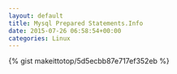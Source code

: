 ```yaml
---
layout: default                                                                                                              
title: Mysql Prepared Statements.Info                                                                                                                       
date: 2015-07-26 06:58:54+00:00                                                                                                                        
categories: Linux                                                                                                                
---                                                                                                                              
```


{% gist makeittotop/5d5ecbb87e717ef352eb %}                                                                                                           


